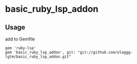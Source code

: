 # basic_ruby_lsp_addon

## Usage

add to Gemfile
```
gem 'ruby-lsp'
gem 'basic_ruby_lsp_addon', git: "git://github.com/oleggg-lgtm/basic_ruby_lsp_addon.git"
```